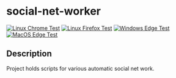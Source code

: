 # social-net-worker

[![Linux Chrome Test](https://github.com/lion17s/social-net-worker/actions/workflows/linux-chrome-test.yml/badge.svg?branch=main)](https://github.com/lion17s/social-net-worker/actions/workflows/linux-chrome-test.yml)
[![Linux Firefox Test](https://github.com/lion17s/social-net-worker/actions/workflows/linux-firefox-test.yml/badge.svg?branch=main)](https://github.com/lion17s/social-net-worker/actions/workflows/linux-firefox-test.yml)
[![Windows Edge Test](https://github.com/lion17s/social-net-worker/actions/workflows/windows-edge-test.yml/badge.svg?branch=main)](https://github.com/lion17s/social-net-worker/actions/workflows/windows-edge-test.yml)
[![MacOS Edge Test](https://github.com/lion17s/social-net-worker/actions/workflows/windows-edge-test.yml/badge.svg?branch=main)](https://github.com/lion17s/social-net-worker/actions/workflows/macos-safari-test.yml)

## Description
Project holds scripts for various automatic social net work.
